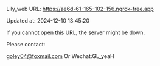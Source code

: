 Lily_web URL: https://ae6d-61-165-102-156.ngrok-free.app

Updated at: 2024-12-10 13:45:20

If you cannot open this URL, the server might be down.

Please contact: 

goley04@foxmail.com Or Wechat:GL_yeaH